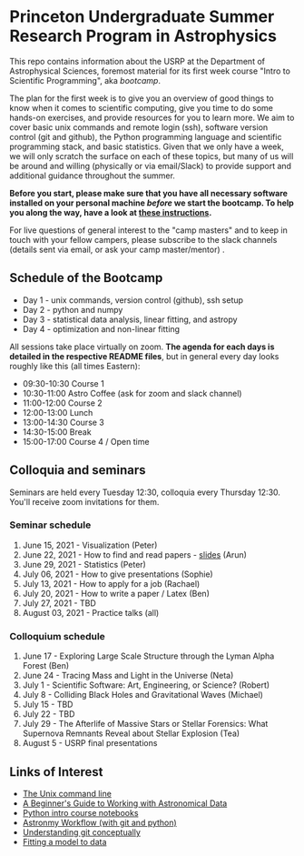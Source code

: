# Princeton Undergraduate Summer Research Program in Astrophysics

This repo contains information about the USRP at the Department of Astrophysical Sciences, foremost material for its first week course "Intro to Scientific Programming", aka *bootcamp*.

The plan for the first week is to give you an overview of good things to know when it comes to scientific computing, give you time to do some hands-on exercises, and provide resources for you to learn more. We aim to cover basic unix commands and remote login (ssh), software version control (git and github), the Python programming language and scientific programming stack, and basic statistics. Given that we only have a week, we will only scratch the surface on each of these topics, but many of us will be around and willing (physically or via email/Slack) to provide support and additional guidance throughout the summer.

**Before you start, please make sure that you have all necessary software installed on your personal machine *before* we start the bootcamp. To help you along the way, have a look at [these instructions](SETUP-INSTALLATION.md).**

For live questions of general interest to the "camp masters" and to keep in touch with your fellow campers, please subscribe to the slack channels (details sent via email, or ask your camp master/mentor) .

## Schedule of the Bootcamp

* Day 1 - unix commands, version control (github), ssh setup
* Day 2 - python and numpy
* Day 3 - statistical data analysis, linear fitting, and astropy
* Day 4 - optimization and non-linear fitting


All sessions take place virtually on zoom. **The agenda for each days is detailed in the respective README files**, but in general every day looks roughly like this (all times Eastern):


* 09:30-10:30 Course 1
* 10:30-11:00  Astro Coffee (ask for zoom and slack channel)
* 11:00-12:00  Course 2
* 12:00-13:00  Lunch
* 13:00-14:30  Course 3
* 14:30-15:00 Break
* 15:00-17:00  Course 4 / Open time

## Colloquia and seminars

Seminars are held every Tuesday 12:30, colloquia every Thursday 12:30. You'll receive zoom invitations for them.

### Seminar schedule

1. June 15, 2021 - Visualization (Peter)
2. June 22, 2021 - How to find and read papers - [slides](https://slides.com/herjy/papers) (Arun)
3. June 29, 2021 - Statistics (Peter)
4. July 06, 2021 - How to give presentations (Sophie)
5. July 13, 2021 - How to apply for a job (Rachael)
6. July 20, 2021 - How to write a paper / Latex (Ben)
7. July 27, 2021 - TBD
8. August 03, 2021 -  Practice talks (all)

### Colloquium schedule

1. June 17 - Exploring Large Scale Structure through the Lyman Alpha Forest (Ben)
2. June 24 - Tracing Mass and Light in the Universe (Neta)
3. July 1 -  Scientific Software: Art, Engineering, or Science? (Robert)
4. July 8 - Colliding Black Holes and Gravitational Waves (Michael)
5. July 15 - TBD
6. July 22 - TBD
7. July 29 - The Afterlife of Massive Stars or Stellar Forensics: What Supernova Remnants Reveal about Stellar Explosion (Tea)
8. August 5 - USRP final presentations

Links of Interest
------------------

* [The Unix command line](http://www.ee.surrey.ac.uk/Teaching/Unix/)
* [A Beginner's Guide to Working with Astronomical Data](https://arxiv.org/abs/1905.13189)
* [Python intro course notebooks](https://github.com/jakevdp/2014_fall_ASTR599/tree/master/notebooks)
* [Astronmy Workflow (with git and python)](https://christinahedges.github.io/astronomy_workflow/)
* [Understanding git conceptually](https://www.sbf5.com/~cduan/technical/git/)
* [Fitting a model to data](http://arxiv.org/abs/1008.4686)
